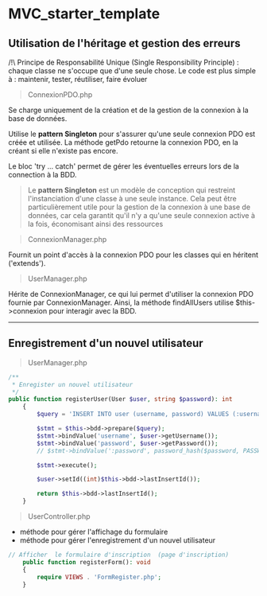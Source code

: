 # MVC_starter_template


##  Utilisation de l'héritage et gestion des erreurs

/!\ Principe de Responsabilité Unique (Single Responsibility Principle) : chaque classe ne s'occupe que d'une seule chose.
Le code est plus simple à : maintenir, tester, réutiliser, faire évoluer 

> ConnexionPDO.php

Se charge uniquement de la  création et de la gestion de la connexion à la base de données.

Utilise le **pattern Singleton** pour s'assurer qu'une seule connexion PDO est créée et utilisée.
La méthode getPdo retourne la connexion PDO, en la créant si elle n'existe pas encore.

Le bloc 'try ... catch' permet de gérer les  éventuelles erreurs lors de la  connection à la BDD. 

>  Le **pattern Singleton** est un modèle de conception qui restreint l'instanciation d'une classe à une seule instance. Cela peut être particulièrement utile pour la gestion de la connexion à une base de données, car cela garantit qu'il n'y a qu'une seule connexion active à la fois, économisant ainsi des ressources

> ConnexionManager.php

Fournit un point d'accès à la connexion PDO pour les classes qui en héritent ('extends').

> UserManager.php

Hérite de ConnexionManager, ce qui lui permet d'utiliser la connexion PDO fournie par ConnexionManager.
Ainsi, la méthode findAllUsers utilise $this->connexion pour interagir avec la BDD.


---

## Enregistrement d'un nouvel utilisateur

> UserManager.php

```php
/**
 * Enregister un nouvel utilisateur
 */
public function registerUser(User $user, string $password): int
    {
        $query = 'INSERT INTO user (username, password) VALUES (:username, :password)';

        $stmt = $this->bdd->prepare($query);
        $stmt->bindValue('username', $user->getUsername());
        $stmt->bindValue('password', $user->getPassword());
        // $stmt->bindValue(':password', password_hash($password, PASSWORD_BCRYPT));

        $stmt->execute();

        $user->setId((int)$this->bdd->lastInsertId());

        return $this->bdd->lastInsertId();
    }
````


> UserController.php

- méthode pour gérer l'affichage du formulaire 
- méthode pour gérer l'enregistrement d'un nouvel utilisateur


```php
// Afficher  le formulaire d'inscription  (page d'inscription)
    public function registerForm(): void
    {
        require VIEWS . 'FormRegister.php';
    }

